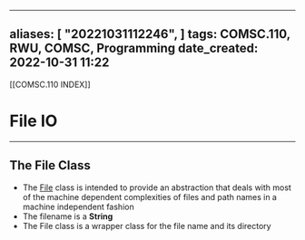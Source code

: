 
---
aliases: [ "20221031112246",  ]
tags: COMSC.110, RWU, COMSC, Programming
date_created: 2022-10-31 11:22
---
[[COMSC.110 INDEX]]
# File IO
---
## The File Class
- The <u>File</u> class is intended to provide an abstraction that deals with most of the machine dependent complexities of files and path names in a machine independent fashion 
- The filename is a **String**
- The File class is a wrapper class for the file name and its directory